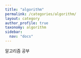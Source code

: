 ```yaml
---
title: "algorithm"
permalink: /categories/algorithm/
layout: category
author_profile: true
taxonomy: algorithm
sidebar:
  nav: "docs"
---
```


알고리즘 공부
